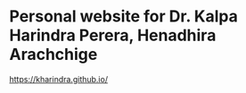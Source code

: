 # Personal website for Dr. Kalpa Harindra Perera, Henadhira Arachchige 

https://kharindra.github.io/
